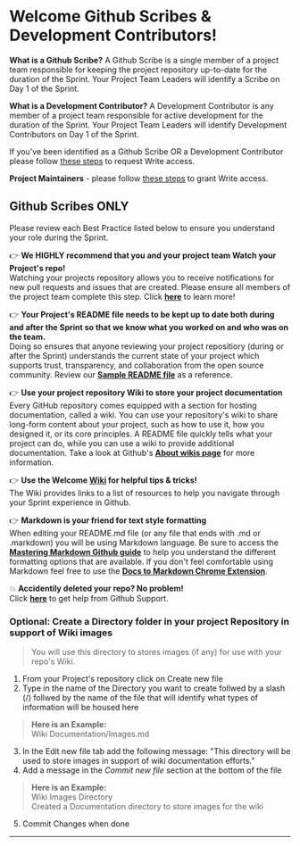 # Welcome Github Scribes & Development Contributors!

**What is a Github Scribe?** A Github Scribe is a single member of a project team responsible for keeping the project repository up-to-date for the duration of the Sprint. Your Project Team Leaders will identify a Scribe on Day 1 of the Sprint.

**What is a Development Contributor?** A Development Contributor is any member of a project team responsible for active development for the duration of the Sprint. Your Project Team Leaders will identify Development Contributors on Day 1 of the Sprint.

If you've been identified as a Github Scribe OR a Development Contributor please follow [these steps](https://salesforce.quip.com/IxfrAoa4wTpX#edIACAY2KZF) to request Write access.

**Project Maintainers** - please follow [these steps](https://salesforce.quip.com/IxfrAoa4wTpX#edIACASSB22) to grant Write access.


## Github Scribes ONLY

Please review each Best Practice listed below to ensure you understand your role during the Sprint.

:point_right: __We HIGHLY recommend that you and your project team Watch your Project's repo!__ <br>
Watching your projects repository allows you to receive notifications for new pull requests and issues that are created. Please ensure all members of the project team complete this step. Click __[here](https://help.github.com/en/articles/watching-and-unwatching-repositories#watching-a-single-repository)__ to learn more!

:point_right: __Your Project's README file needs to be kept up to date both during and after the Sprint so that we know what you worked on and who was on the team.__<br> 
Doing so ensures that anyone reviewing your project repositiory (during or after the Sprint) understands the current state of your project which supports trust, transparency, and collaboration from the open source community. Review our __[Sample README file](https://github.com/SFDO-Community-Sprints/Welcome/wiki/Sample-Sprint-Project-README.md-file)__ as a reference.

:point_right: __Use your project repository Wiki to store your project documentation__<br>
Every GitHub repository comes equipped with a section for hosting documentation, called a wiki. You can use your repository's wiki to share long-form content about your project, such as how to use it, how you designed it, or its core principles. A README file quickly tells what your project can do, while you can use a wiki to provide additional documentation. Take a look at Github's __[About wikis page](https://help.github.com/en/articles/about-wikis)__ for more information.

:point_right: __Use the Welcome [Wiki](https://github.com/SFDO-Community-Sprints/Welcome/wiki) for helpful tips & tricks!__<br>
The Wiki provides links to a list of resources to help you navigate through your Sprint experience in Github.

:point_right: __Markdown is your friend for text style formatting__<br>
When editing your README.md file (or any file that ends with .md or .markdown) you will be using Markdown language. Be sure to access the __[Mastering Markdown Github guide](https://guides.github.com/features/mastering-markdown/)__ to help you understand the different formatting options that are available. If you don't feel comfortable using Markdown feel free to use the __[Docs to Markdown Chrome Extension](https://salesforce.quip.com/XgDxA7wt7nN8)__.

:boom: __Accidentily deleted your repo? No problem!__<br>
Click __[here](https://support.github.com/contact)__ to get help from Github Support.

### Optional: Create a Directory folder in your project Repository in support of Wiki images
> You will use this directory to stores images (if any) for use with your repo's Wiki.

1. From your Project's repository click on Create new file
2. Type in the name of the Directory you want to create follwed by a slash (/) follwed by the name of the file that will identify what types of information will be housed here
> __Here is an Example:__<br>
> Wiki Documentation/Images.md
3. In the Edit new file tab add the following message: "This directory will be used to store images in support of wiki documentation efforts."
4. Add a message in the *Commit new file* section at the bottom of the file
> __Here is an Example:__<br>
> Wiki Images Directory <br>
> Created a Documentation directory to store images for the wiki
5. Commit Changes when done
***

